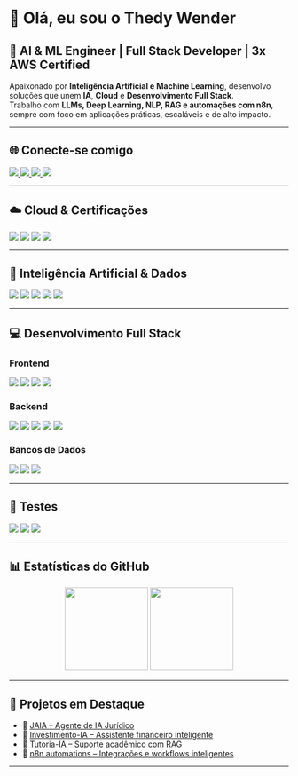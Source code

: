 # 👋 Olá, eu sou o Thedy Wender  

## 🚀 AI & ML Engineer | Full Stack Developer | 3x AWS Certified  

Apaixonado por **Inteligência Artificial e Machine Learning**, desenvolvo soluções que unem **IA**, **Cloud** e **Desenvolvimento Full Stack**.  
Trabalho com **LLMs, Deep Learning, NLP, RAG e automações com n8n**, sempre com foco em aplicações práticas, escaláveis e de alto impacto.  

---

## 🌐 Conecte-se comigo
<div>
  <a href="https://www.linkedin.com/in/thedy-wender/">
    <img src="https://img.shields.io/badge/LinkedIn-0077B5?style=for-the-badge&logo=linkedin&logoColor=white">
  </a>
  <a href="mailto:thedywender@hotmail.com">
    <img src="https://img.shields.io/badge/Hotmail-0078D4?style=for-the-badge&logo=microsoft-outlook&logoColor=white">
  </a>
  <a href="https://wa.me/5565984039576">
    <img src="https://img.shields.io/badge/WhatsApp-25D366?style=for-the-badge&logo=whatsapp&logoColor=white">
  </a>
  <a href="https://docs.google.com/document/d/1Wwk0nyY9kN8OHUE0btkrizauwU0r9mas/edit?usp=sharing">
    <img src="https://img.shields.io/badge/Currículo-4285F4?style=for-the-badge&logo=google-drive&logoColor=white">
  </a>
</div>

---

## ☁️ Cloud & Certificações
<div>
  <img src="https://img.shields.io/badge/AWS%20Certified%20Practitioner-FF9900?style=for-the-badge&logo=amazon-aws&logoColor=white">
  <img src="https://img.shields.io/badge/AWS%20Certified%20Developer-FF9900?style=for-the-badge&logo=amazon-aws&logoColor=white">
  <img src="https://img.shields.io/badge/AWS%20Certified%20Architect-FF9900?style=for-the-badge&logo=amazon-aws&logoColor=white">
  <img src="https://img.shields.io/badge/Docker-2496ED?style=for-the-badge&logo=docker&logoColor=white">
</div>

---

## 🧠 Inteligência Artificial & Dados
<div>
  <img src="https://img.shields.io/badge/LangChain-0A0A0A?style=for-the-badge&logoColor=white">
  <img src="https://img.shields.io/badge/OpenAI-412991?style=for-the-badge&logo=openai&logoColor=white">
  <img src="https://img.shields.io/badge/Gemini-4285F4?style=for-the-badge&logo=google&logoColor=white">
  <img src="https://img.shields.io/badge/NLP-3E8EDE?style=for-the-badge">
  <img src="https://img.shields.io/badge/n8n-1E90FF?style=for-the-badge&logo=n8n&logoColor=white">
</div>

---

## 💻 Desenvolvimento Full Stack
### Frontend
<div>
  <img src="https://img.shields.io/badge/React-20232A?style=for-the-badge&logo=react&logoColor=61DAFB">
  <img src="https://img.shields.io/badge/Next.js-000000?style=for-the-badge&logo=next.js&logoColor=white">
  <img src="https://img.shields.io/badge/Angular-DD0031?style=for-the-badge&logo=angular&logoColor=white">
  <img src="https://img.shields.io/badge/Tailwind_CSS-38B2AC?style=for-the-badge&logo=tailwind-css&logoColor=white">
</div>

### Backend
<div>
  <img src="https://img.shields.io/badge/Python-3776AB?style=for-the-badge&logo=python&logoColor=white">
  <img src="https://img.shields.io/badge/Django-092E20?style=for-the-badge&logo=django&logoColor=white">
  <img src="https://img.shields.io/badge/Node.js-43853D?style=for-the-badge&logo=node.js&logoColor=white">
  <img src="https://img.shields.io/badge/Express.js-404D59?style=for-the-badge">
  <img src="https://img.shields.io/badge/TypeScript-007ACC?style=for-the-badge&logo=typescript&logoColor=white">
</div>

### Bancos de Dados
<div>
  <img src="https://img.shields.io/badge/PostgreSQL-316192?style=for-the-badge&logo=postgresql&logoColor=white">
  <img src="https://img.shields.io/badge/MySQL-00000F?style=for-the-badge&logo=mysql&logoColor=white">
  <img src="https://img.shields.io/badge/MongoDB-4EA94B?style=for-the-badge&logo=mongodb&logoColor=white">
</div>

---

## 🧪 Testes
<div>
  <img src="https://img.shields.io/badge/Jest-99424F?style=for-the-badge&logo=jest&logoColor=white">
  <img src="https://img.shields.io/badge/Mocha-8D6748?style=for-the-badge&logo=mocha&logoColor=white">
  <img src="https://img.shields.io/badge/pytest-0A9EDC?style=for-the-badge&logo=pytest&logoColor=white">
</div>

---

## 📊 Estatísticas do GitHub
<div align="center">
  <img src="https://github-readme-stats.vercel.app/api?username=thedywender&show_icons=true&theme=radical" height="150"/>
  <img src="https://github-readme-stats.vercel.app/api/top-langs/?username=thedywender&layout=compact&theme=radical" height="150"/>
</div>

---

## 🌟 Projetos em Destaque
- 🔹 [JAIA – Agente de IA Jurídico](#)  
- 🔹 [Investimento-IA – Assistente financeiro inteligente](#)  
- 🔹 [Tutoria-IA – Suporte acadêmico com RAG](#)  
- 🔹 [n8n automations – Integrações e workflows inteligentes](#)  

---
